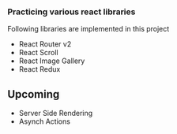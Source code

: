 ### Practicing various react libraries

Following libraries are implemented in this project

- React Router v2
- React Scroll
- React Image Gallery
- React Redux

## Upcoming

- Server Side Rendering
- Asynch Actions
